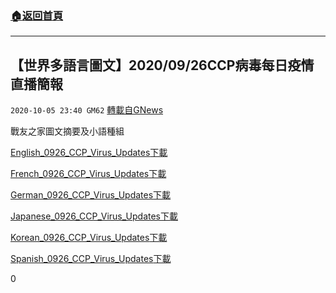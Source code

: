 ###  [:house:返回首頁](https://github.com/ourhimalayas/txt)
---

## 【世界多語言圖文】2020/09/26CCP病毒每日疫情直播簡報
`2020-10-05 23:40 GM62` [轉載自GNews](https://gnews.org/zh-hant/405008/)

戰友之家圖文摘要及小語種組

[English\_0926\_CCP\_Virus\_Updates](https://s3.amazonaws.com/gnews-media-offload/wp-content/uploads/2020/10/05233530/English_0926_CCP_Virus_Updates.pdf)[下載](https://s3.amazonaws.com/gnews-media-offload/wp-content/uploads/2020/10/05233530/English_0926_CCP_Virus_Updates.pdf)

[French\_0926\_CCP\_Virus\_Updates](https://s3.amazonaws.com/gnews-media-offload/wp-content/uploads/2020/10/05233555/French_0926_CCP_Virus_Updates.pdf)[下載](https://s3.amazonaws.com/gnews-media-offload/wp-content/uploads/2020/10/05233555/French_0926_CCP_Virus_Updates.pdf)

[German\_0926\_CCP\_Virus\_Updates](https://s3.amazonaws.com/gnews-media-offload/wp-content/uploads/2020/10/05233535/German_0926_CCP_Virus_Updates.pdf)[下載](https://s3.amazonaws.com/gnews-media-offload/wp-content/uploads/2020/10/05233535/German_0926_CCP_Virus_Updates.pdf)

[Japanese\_0926\_CCP\_Virus\_Updates](https://s3.amazonaws.com/gnews-media-offload/wp-content/uploads/2020/10/05233540/Japanese_0926_CCP_Virus_Updates.pdf)[下載](https://s3.amazonaws.com/gnews-media-offload/wp-content/uploads/2020/10/05233540/Japanese_0926_CCP_Virus_Updates.pdf)

[Korean\_0926\_CCP\_Virus\_Updates](https://s3.amazonaws.com/gnews-media-offload/wp-content/uploads/2020/10/05233545/Korean_0926_CCP_Virus_Updates.pdf)[下載](https://s3.amazonaws.com/gnews-media-offload/wp-content/uploads/2020/10/05233545/Korean_0926_CCP_Virus_Updates.pdf)

[Spanish\_0926\_CCP\_Virus\_Updates](https://s3.amazonaws.com/gnews-media-offload/wp-content/uploads/2020/10/05233551/Spanish_0926_CCP_Virus_Updates.pdf)[下載](https://s3.amazonaws.com/gnews-media-offload/wp-content/uploads/2020/10/05233551/Spanish_0926_CCP_Virus_Updates.pdf)



0
